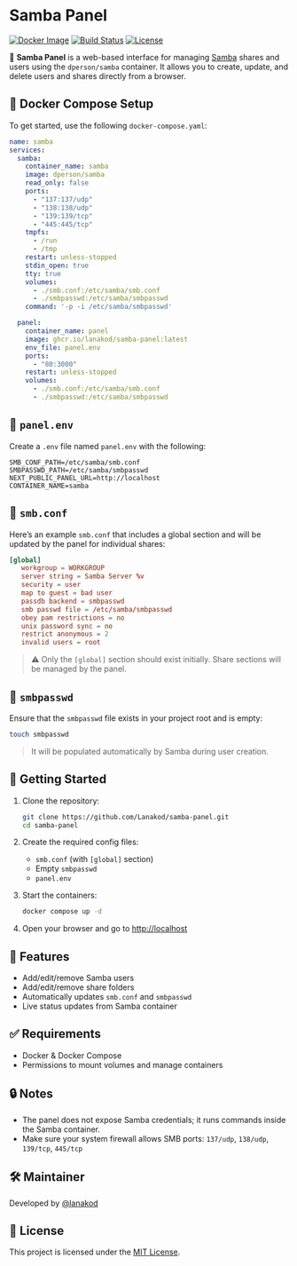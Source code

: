 # Samba Panel

[![Docker Image](https://img.shields.io/badge/docker-ghcr.io%2Flanakod%2Fsamba--panel-blue?logo=docker&style=flat-square)](https://github.com/Lanakod/samba-panel/pkgs/container/samba-panel)
[![Build Status](https://img.shields.io/github/actions/workflow/status/Lanakod/samba-panel/docker-publish.yml?branch=main&label=build&style=flat-square)](https://github.com/Lanakod/samba-panel/actions)
[![License](https://img.shields.io/github/license/Lanakod/samba-panel?style=flat-square)](LICENSE)

🧰 **Samba Panel** is a web-based interface for managing [Samba](https://www.samba.org/) shares and users using the `dperson/samba` container. It allows you to create, update, and delete users and shares directly from a browser.

## 🐳 Docker Compose Setup

To get started, use the following `docker-compose.yaml`:

```yaml
name: samba
services:
  samba:
    container_name: samba
    image: dperson/samba
    read_only: false
    ports:
      - "137:137/udp"
      - "138:138/udp"
      - "139:139/tcp"
      - "445:445/tcp"
    tmpfs:
      - /run
      - /tmp
    restart: unless-stopped
    stdin_open: true
    tty: true
    volumes:
      - ./smb.conf:/etc/samba/smb.conf
      - ./smbpasswd:/etc/samba/smbpasswd
    command: '-p -i /etc/samba/smbpasswd'

  panel:
    container_name: panel
    image: ghcr.io/lanakod/samba-panel:latest
    env_file: panel.env
    ports:
      - "80:3000"
    restart: unless-stopped
    volumes:
      - ./smb.conf:/etc/samba/smb.conf
      - ./smbpasswd:/etc/samba/smbpasswd
````


## 🔧 `panel.env`

Create a `.env` file named `panel.env` with the following:

```env
SMB_CONF_PATH=/etc/samba/smb.conf
SMBPASSWD_PATH=/etc/samba/smbpasswd
NEXT_PUBLIC_PANEL_URL=http://localhost
CONTAINER_NAME=samba
```

## 🧾 `smb.conf`

Here’s an example `smb.conf` that includes a global section and will be updated by the panel for individual shares:

```conf
[global]
   workgroup = WORKGROUP
   server string = Samba Server %v
   security = user
   map to guest = bad user
   passdb backend = smbpasswd
   smb passwd file = /etc/samba/smbpasswd
   obey pam restrictions = no
   unix password sync = no
   restrict anonymous = 2
   invalid users = root
```

> ⚠️ Only the `[global]` section should exist initially. Share sections will be managed by the panel.

## 📁 `smbpasswd`

Ensure that the `smbpasswd` file exists in your project root and is empty:

```bash
touch smbpasswd
```

> It will be populated automatically by Samba during user creation.

## 🚀 Getting Started

1. Clone the repository:

   ```bash
   git clone https://github.com/Lanakod/samba-panel.git
   cd samba-panel
   ```

2. Create the required config files:

   * `smb.conf` (with `[global]` section)
   * Empty `smbpasswd`
   * `panel.env`

3. Start the containers:

   ```bash
   docker compose up -d
   ```

4. Open your browser and go to [http://localhost](http://localhost)

## 🧠 Features

* Add/edit/remove Samba users
* Add/edit/remove share folders
* Automatically updates `smb.conf` and `smbpasswd`
* Live status updates from Samba container

## ✅ Requirements

* Docker & Docker Compose
* Permissions to mount volumes and manage containers

## 🔒 Notes

* The panel does not expose Samba credentials; it runs commands inside the Samba container.
* Make sure your system firewall allows SMB ports: `137/udp`, `138/udp`, `139/tcp`, `445/tcp`

## 🛠 Maintainer

Developed by [@lanakod](https://github.com/Lanakod)

## 📄 License

This project is licensed under the [MIT License](LICENSE).